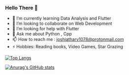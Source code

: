 ### Hello There 👋







- 🌱 I’m currently learning Data Analysis and Flutter
- 👯 I’m looking to collaborate on Web Development
- 🤔 I’m looking for help with Flutter 
- 💬 Ask me about Python , Cpp
- 📫 How to reach me : joshiatharv1078@protonmail.com
- ⚡ Hobbies: Reading books, Video Games, Star Grazing 

[![Top Langs](https://github-readme-stats.vercel.app/api/top-langs/?username=Atharv-Joshi&layout=compact&theme=radical&langs_count=10)](https://github.com/anuraghazra/github-readme-stats)

[![Anurag's GitHub stats](https://github-readme-stats.vercel.app/api?username=Atharv-Joshi&count_private=true&show_icons=true&theme=radical)](https://github.com/anuraghazra/github-readme-stats)


